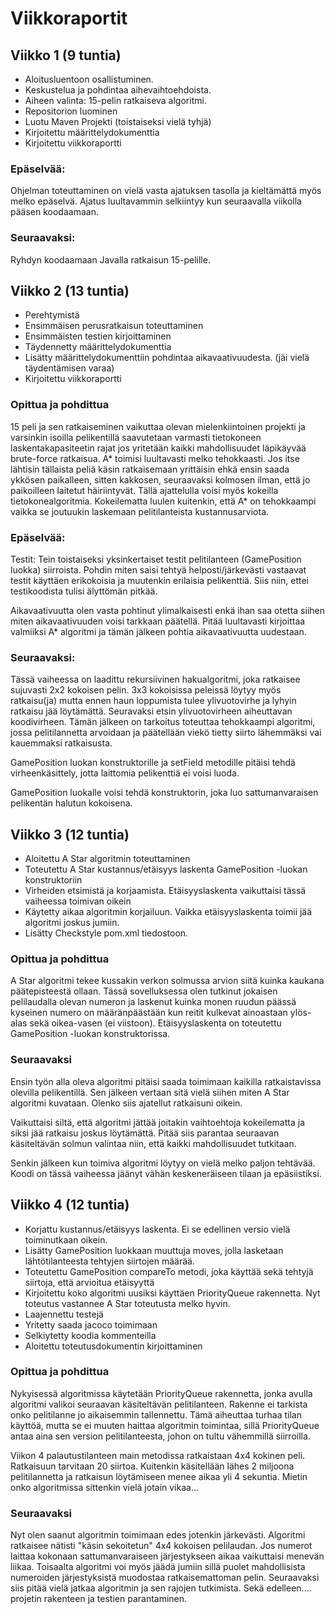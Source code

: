 # Viikkoraportit

## Viikko 1 (9 tuntia)
- Aloitusluentoon osallistuminen. 
- Keskustelua ja pohdintaa aihevaihtoehdoista. 
- Aiheen valinta: 15-pelin ratkaiseva algoritmi. 
- Repositorion luominen
- Luotu Maven Projekti (toistaiseksi vielä tyhjä)
- Kirjoitettu määrittelydokumenttia
- Kirjoitettu viikkoraportti

### Epäselvää: 
Ohjelman toteuttaminen on vielä vasta ajatuksen tasolla ja kieltämättä myös melko epäselvä. Ajatus luultavammin selkiintyy kun seuraavalla viikolla pääsen koodaamaan. 

### Seuraavaksi: 
Ryhdyn koodaamaan Javalla ratkaisun 15-pelille.

## Viikko 2 (13 tuntia)
- Perehtymistä
- Ensimmäisen perusratkaisun toteuttaminen
- Ensimmäisten testien kirjoittaminen
- Täydennetty määrittelydokumenttia
- Lisätty määrittelydokumenttiin pohdintaa aikavaativuudesta. (jäi vielä täydentämisen varaa)
- Kirjoitettu viikkoraportti

### Opittua ja pohdittua
15 peli ja sen ratkaiseminen vaikuttaa olevan mielenkiintoinen projekti ja varsinkin isoilla pelikentillä saavutetaan varmasti tietokoneen laskentakapasiteetin rajat jos yritetään kaikki mahdollisuudet läpikäyvää brute-force ratkaisua. A* toimisi luultavasti melko tehokkaasti. Jos itse lähtisin tällaista peliä käsin ratkaisemaan yrittäisin ehkä ensin saada ykkösen paikalleen, sitten kakkosen, seuraavaksi kolmosen ilman, että jo paikoilleen laitetut häiriintyvät. Tällä ajattelulla voisi myös kokeilla tietokonealgoritmia. Kokeilematta luulen kuitenkin, että A* on tehokkaampi vaikka se joutuukin laskemaan pelitilanteista kustannusarviota. 

### Epäselvää:
Testit: Tein toistaiseksi yksinkertaiset testit pelitilanteen (GamePosition luokka) siirroista. Pohdin miten saisi tehtyä helposti/järkevästi vastaavat testit käyttäen erikokoisia ja muutenkin erilaisia pelikenttiä. Siis niin, ettei testikoodista tulisi älyttömän pitkää.

Aikavaativuutta olen vasta pohtinut ylimalkaisesti enkä ihan saa otetta siihen miten aikavaativuuden voisi tarkkaan päätellä. Pitää luultavasti kirjoittaa valmiiksi A* algoritmi ja tämän jälkeen pohtia aikavaativuutta uudestaan. 

### Seuraavaksi: 
Tässä vaiheessa on laadittu rekursiivinen hakualgoritmi, joka ratkaisee sujuvasti 2x2 kokoisen pelin. 3x3 kokoisissa peleissä löytyy myös ratkaisu(ja) mutta ennen haun loppumista tulee ylivuotovirhe ja lyhyin ratkaisu jää löytämättä. Seuravaksi etsin ylivuotovirheen aiheuttavan koodivirheen. Tämän jälkeen on tarkoitus toteuttaa tehokkaampi algoritmi, jossa pelitilannetta arvoidaan ja päätellään viekö tietty siirto lähemmäksi vai kauemmaksi ratkaisusta.  

GamePosition luokan konstruktorille ja setField metodille pitäisi tehdä virheenkäsittely, jotta laittomia pelikenttiä ei voisi luoda. 

GamePosition luokalle voisi tehdä konstruktorin, joka luo sattumanvaraisen pelikentän halutun kokoisena. 

## Viikko 3 (12 tuntia)
- Aloitettu A Star algoritmin toteuttaminen
- Toteutettu A Star kustannus/etäisyys laskenta GamePosition -luokan konstruktoriin
- Virheiden etsimistä ja korjaamista. Etäisyyslaskenta vaikuttaisi tässä vaiheessa toimivan oikein
- Käytetty aikaa algoritmin korjailuun. Vaikka etäisyyslaskenta toimii jää algoritmi joskus jumiin.
- Lisätty Checkstyle pom.xml tiedostoon.

### Opittua ja pohdittua
A Star algoritmi tekee kussakin verkon solmussa arvion siitä kuinka kaukana päätepisteestä ollaan. Tässä sovelluksessa olen tutkinut jokaisen pelilaudalla olevan numeron ja laskenut kuinka monen ruudun päässä kyseinen numero on määränpäästään kun reitit kulkevat ainoastaan ylös-alas sekä oikea-vasen (ei viistoon). Etäisyyslaskenta on toteutettu GamePosition -luokan konstruktorissa.  

### Seuraavaksi
Ensin työn alla oleva algoritmi pitäisi saada toimimaan kaikilla ratkaistavissa olevilla pelikentillä. Sen jälkeen vertaan sitä vielä siihen miten A Star algoritmi kuvataan. Olenko siis ajatellut ratkaisuni oikein. 

Vaikuttaisi siltä, että algoritmi jättää joitakin vaihtoehtoja kokeilematta ja siksi jää ratkaisu joskus löytämättä. Pitää siis parantaa seuraavan käsiteltävän solmun valintaa niin, että kaikki mahdollisuudet tutkitaan.

Senkin jälkeen kun toimiva algoritmi löytyy on vielä melko paljon tehtävää. Koodi on tässä vaiheessa jäänyt vähän keskeneräiseen tilaan ja epäsiistiksi. 

## Viikko 4 (12 tuntia)
- Korjattu kustannus/etäisyys laskenta. Ei se edellinen versio vielä toiminutkaan oikein. 
- Lisätty GamePosition luokkaan muuttuja moves, jolla lasketaan lähtötilanteesta tehtyjen siirtojen määrää. 
- Toteutettu GamePosition compareTo metodi, joka käyttää sekä tehtyjä siirtoja, että arvioitua etäisyyttä
- Kirjoitettu koko algoritmi uusiksi käyttäen PriorityQueue rakennetta. Nyt toteutus vastannee A Star toteutusta melko hyvin. 
- Laajennettu testejä
- Yritetty saada jacoco toimimaan
- Selkiytetty koodia kommenteilla
- Aloitettu toteutusdokumentin kirjoittaminen

### Opittua ja pohdittua
Nykyisessä algoritmissa käytetään PriorityQueue rakennetta, jonka avulla algoritmi valikoi seuraavan käsiteltävän pelitilanteen. Rakenne ei tarkista onko pelitilanne jo aikaisemmin tallennettu. Tämä aiheuttaa turhaa tilan käyttöä, mutta se ei muuten haittaa algoritmin toimintaa, sillä PriorityQueue antaa aina sen version pelitilanteesta, johon on tultu vähemmillä siirroilla. 

Viikon 4 palautustilanteen main metodissa ratkaistaan 4x4 kokinen peli. Ratkaisuun tarvitaan 20 siirtoa. Kuitenkin käsitellään lähes 2 miljoona pelitilannetta ja ratkaisun löytämiseen menee aikaa yli 4 sekuntia. Mietin onko algoritmissa sittenkin vielä jotain vikaa...

### Seuraavaksi
Nyt olen saanut algoritmin toimimaan edes jotenkin järkevästi. Algoritmi ratkaisee nätisti "käsin sekoitetun" 4x4 kokoisen pelilaudan. Jos numerot laittaa kokonaan sattumanvaraiseen järjestykseen aikaa vaikuttaisi menevän liikaa. Toisaalta algoritmi voi myös jäädä jumiin sillä puolet mahdollisista numeroiden järjestyksistä muodostaa ratkaisemattoman pelin.
Seuraavaksi siis pitää vielä jatkaa algoritmin ja sen rajojen tutkimista. 
Sekä edelleen.... projetin rakenteen ja testien parantaminen.